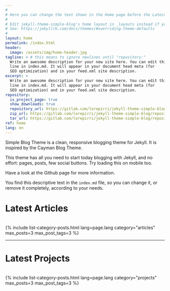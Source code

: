 ```yaml
---
#
# Here you can change the text shown in the Home page before the Latest Posts section.
#
# Edit jekyll-theme-simple-blog's home layout in _layouts instead if you wanna make some changes
# See: https://jekyllrb.com/docs/themes/#overriding-theme-defaults
#
layout: home
permalink: /index.html
header:
  image: /assets/img/home-header.jpg
tagline: > # this means to ignore newlines until "repository:"
  Write an awesome description for your new site here. You can edit this
  line in index.md. It will appear in your document head meta (for
  SEO optimization) and in your feed.xml site description.
excerpt: >
  Write an awesome description for your new site here. You can edit this
  line in index.md. It will appear in your document head meta (for
  SEO optimization) and in your feed.xml site description.
repository:
  is_project_page: true
  show_downloads: true
  repository_url: https://gitlab.com/lorepirri/jekyll-theme-simple-blog
  zip_url: https://gitlab.com/lorepirri/jekyll-theme-simple-blog/repository/master/archive.zip
  tar_url: https://gitlab.com/lorepirri/jekyll-theme-simple-blog/repository/master/archive.tar.gz
ref: home
lang: en
---
```


Simple Blog Theme is a clean, responsive blogging theme for Jekyll. It is inspired by the Cayman Blog Theme.

This theme has all you need to start today blogging with Jekyll, and no effort: pages, posts, few social buttons. Try loading this on mobile too.

Have a look at the Github page for more information.

You find this descriptive text in the `index.md` file, so you can change it, or remove it completely, according to your needs.

<h1>Latest Articles</h1>
<div>&nbsp;</div>
{% include list-category-posts.html lang=page.lang category="articles" max_posts=3 max_post_tags=3 %}

---

<h1>Latest Projects</h1>
<div>&nbsp;</div>
{% include list-category-posts.html lang=page.lang category="projects" max_posts=3 max_post_tags=3 %}
